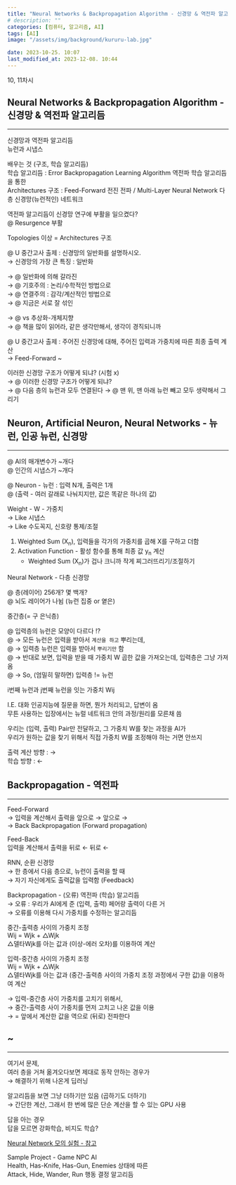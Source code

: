 ```yaml
---
title: "Neural Networks & Backpropagation Algorithm - 신경망 & 역전파 알고리듬"
# description: ""
categories: [컴퓨터, 알고리즘, AI]
tags: [AI]
image: "/assets/img/background/kururu-lab.jpg"

date: 2023-10-25. 10:07
last_modified_at: 2023-12-08. 10:44
---
```


10, 11차시  

## Neural Networks & Backpropagation Algorithm - 신경망 & 역전파 알고리듬

---

신경망과 역전파 알고리듬  
뉴런과 시냅스  

배우는 것 (구조, 학습 알고리듬)  
학습 알고리듬 : Error Backpropagation Learning Algorithm 역전파 학습 알고리듬을 통한  
Architectures 구조 : Feed-Forward 전진 전파 / Multi-Layer Neural Network 다층 신경망(뉴런적인) 네트워크  

역전파 알고리듬이 신경망 연구에 부활을 일으켰다?  
@ Resurgence 부활  

Topologies 이상 = Architectures 구조  

@ U 중간고사 출제 : 신경망의 일반화를 설명하시오.  
→ 신경망의 가장 큰 특징 : 일반화  

→ @ 일반화에 의해 갈라진  
→ @ 기호주의 : 논리/수학적인 방법으로  
→ @ 연결주의 : 감각/계산적인 방법으로  
→ @ 지금은 서로 잘 섞인  

→ @ vs 추상화-개체지향  
→ @ 책을 많이 읽어라, 같은 생각만해서, 생각이 경직되니까  

@ U 중간고사 출제 : 주어진 신경망에 대해, 주어진 입력과 가중치에 따른 최종 출력 계산  
→ Feed-Forward ~  

이러한 신경망 구조가 어떻게 되냐? (시험 x)  
→ @ 이러한 신경망 구조가 어떻게 되냐?  
→ @ 다음 층의 뉴런과 모두 연결된다
→ @ 맨 위, 맨 아래 뉴런 빼고 모두 생략해서 그리기  

## Neuron, Artificial Neuron, Neural Networks - 뉴런, 인공 뉴런, 신경망

---

@ AI의 매개변수가 ~개다  
@ 인간의 시냅스가 ~개다  

@ Neuron - 뉴런 : 입력 N개, 출력은 1개  
@ (출력 - 여러 갈래로 나눠지지만, 값은 똑같은 하나의 값)  

Weight - W - 가중치  
→ Like 시냅스  
→ Like 수도꼭지, 신호량 통제/조절  

1. Weighted Sum (X<sub>n</sub>), 입력들을 각가의 가중치를 곱해 X를 구하고 더함
2. Activation Function - 활성 함수를 통해 최종 값 y<sub>n</sub> 계산
   - Weighted Sum (X<sub>n</sub>)가 겁나 크니까 작게 찌그러뜨리기/조절하기

Neural Network - 다층 신경망  

@ 층(레이어) 256개? 몇 백개?  
@ 뇌도 레이어가 나뉨 (뉴런 집중 or 옅은)  

중간층(= 구 은닉층)  

@ 입력층의 뉴런은 모양이 다르다 !?  
@ → 모든 뉴런은 입력을 받아서 `계산을 하고` 뿌리는데,  
@ → 입력층 뉴런은 입력을 받아서 `뿌리기만` 함  
@ → 반대로 보면, 입력을 받을 때 가중치 W 곱한 값을 가져오는데, 입력층은 그냥 가져옴  
@ → So, (엄밀히 말하면) 입력층 != 뉴런  

i번째 뉴런과 j번째 뉴런을 잇는 가중치 Wij  

I.E. 대화 인공지능에 질문을 하면, 뭔가 처리되고, 답변이 옴  
무튼 사용하는 입장에서는 뉴럴 네트워크 안의 과정/원리를 모른채 씀  

우리는 (입력, 출력) Pair만 전달하고, 그 가중치 W를 찾는 과정을 AI가  
우리가 원하는 값을 찾기 위해서 직접 가중치 W를 조정해야 하는 거면 안쓰지  

출력 계산 방향 : →  
학습 방향 : ←  

## Backpropagation - 역전파

---

Feed-Forward  
→ 입력을 계산해서 출력을 앞으로 → 앞으로 →  
→ Back Backpropagation (Forward propagation)  

Feed-Back  
입력을 계산해서 출력을 뒤로 ← 뒤로 ←  

RNN, 순환 신경망  
→ 한 층에서 다음 층으로, 뉴런이 출력을 할 때  
→ 자기 자신에게도 출력값을 입력함 (Feedback)  

Backpropagation - (오류) 역전파 (학습) 알고리듬  
→ 오류 : 우리가 AI에게 준 (입력, 출력) 페어랑 출력이 다른 거  
→ 오류를 이용해 다시 가중치를 수정하는 알고리듬  

중간-출력층 사이의 가중치 조정  
Wij = Wjk + △Wjk  
△델타Wjk를 아는 값과 (이상-에러 오차)를 이용하여 계산  

입력-중간층 사이의 가중치 조정  
Wij = Wjk + △Wjk  
△델타Wjk를 아는 값과 (중간-출력층 사이의 가중치 조정 과정에서 구한 값)을 이용하여 계산  

→ 입력-중간층 사이 가중치를 고치기 위해서,  
→ 중간-출력층 사이 가중치를 먼저 고치고 나온 값을 이용  
→ = 앞에서 계산한 값을 역으로 (뒤로) 전파한다  

## ~

---

여기서 문제,  
여러 층을 거쳐 옮겨오다보면 제대로 동작 안하는 경우가  
→ 해결하기 위해 나온게 딥러닝  

알고리듬을 보면 그냥 더하기만 있음 (곱하기도 더하기)  
→ 간단한 계산, 그래서 한 번에 많은 단순 계산을 할 수 있는 GPU 사용  

답을 아는 경우  
답을 모르면 강화학습, 비지도 학습?  

[Neural Network 모의 실험 - 참고](https://playground.tensorflow.org/)  

Sample Project - Game NPC AI  
Health, Has-Knife, Has-Gun, Enemies 상태에 따른  
Attack, Hide, Wander, Run 행동 결정 알고리듬  
